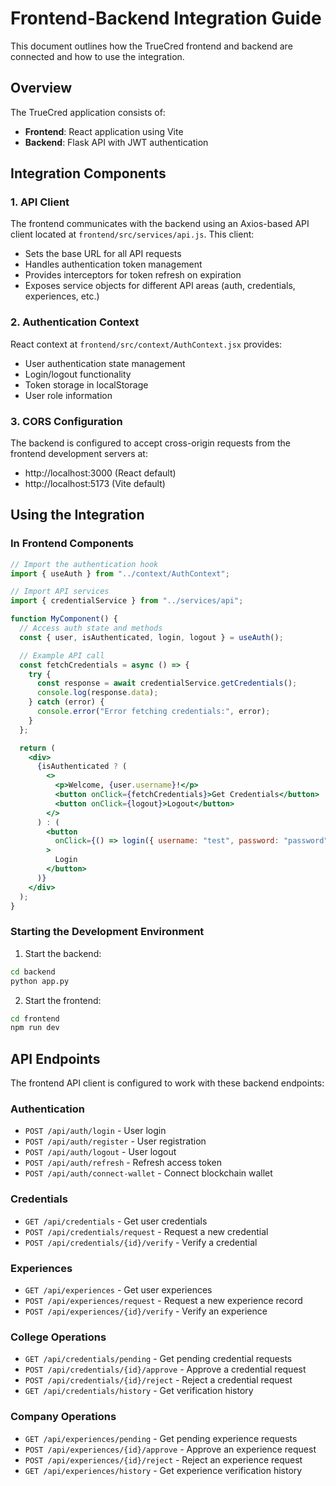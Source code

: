 # Frontend-Backend Integration Guide

This document outlines how the TrueCred frontend and backend are connected and how to use the integration.

## Overview

The TrueCred application consists of:

- **Frontend**: React application using Vite
- **Backend**: Flask API with JWT authentication

## Integration Components

### 1. API Client

The frontend communicates with the backend using an Axios-based API client located at `frontend/src/services/api.js`. This client:

- Sets the base URL for all API requests
- Handles authentication token management
- Provides interceptors for token refresh on expiration
- Exposes service objects for different API areas (auth, credentials, experiences, etc.)

### 2. Authentication Context

React context at `frontend/src/context/AuthContext.jsx` provides:

- User authentication state management
- Login/logout functionality
- Token storage in localStorage
- User role information

### 3. CORS Configuration

The backend is configured to accept cross-origin requests from the frontend development servers at:

- http://localhost:3000 (React default)
- http://localhost:5173 (Vite default)

## Using the Integration

### In Frontend Components

```jsx
// Import the authentication hook
import { useAuth } from "../context/AuthContext";

// Import API services
import { credentialService } from "../services/api";

function MyComponent() {
  // Access auth state and methods
  const { user, isAuthenticated, login, logout } = useAuth();

  // Example API call
  const fetchCredentials = async () => {
    try {
      const response = await credentialService.getCredentials();
      console.log(response.data);
    } catch (error) {
      console.error("Error fetching credentials:", error);
    }
  };

  return (
    <div>
      {isAuthenticated ? (
        <>
          <p>Welcome, {user.username}!</p>
          <button onClick={fetchCredentials}>Get Credentials</button>
          <button onClick={logout}>Logout</button>
        </>
      ) : (
        <button
          onClick={() => login({ username: "test", password: "password" })}
        >
          Login
        </button>
      )}
    </div>
  );
}
```

### Starting the Development Environment

1. Start the backend:

```bash
cd backend
python app.py
```

2. Start the frontend:

```bash
cd frontend
npm run dev
```

## API Endpoints

The frontend API client is configured to work with these backend endpoints:

### Authentication

- `POST /api/auth/login` - User login
- `POST /api/auth/register` - User registration
- `POST /api/auth/logout` - User logout
- `POST /api/auth/refresh` - Refresh access token
- `POST /api/auth/connect-wallet` - Connect blockchain wallet

### Credentials

- `GET /api/credentials` - Get user credentials
- `POST /api/credentials/request` - Request a new credential
- `POST /api/credentials/{id}/verify` - Verify a credential

### Experiences

- `GET /api/experiences` - Get user experiences
- `POST /api/experiences/request` - Request a new experience record
- `POST /api/experiences/{id}/verify` - Verify an experience

### College Operations

- `GET /api/credentials/pending` - Get pending credential requests
- `POST /api/credentials/{id}/approve` - Approve a credential request
- `POST /api/credentials/{id}/reject` - Reject a credential request
- `GET /api/credentials/history` - Get verification history

### Company Operations

- `GET /api/experiences/pending` - Get pending experience requests
- `POST /api/experiences/{id}/approve` - Approve an experience request
- `POST /api/experiences/{id}/reject` - Reject an experience request
- `GET /api/experiences/history` - Get experience verification history
